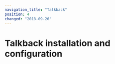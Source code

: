 ```yaml
---
navigation_title: "Talkback"
position: 4
changed: "2018-09-26"
---
```


# Talkback installation and configuration
